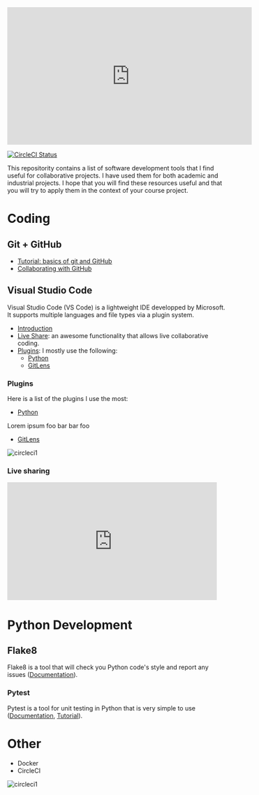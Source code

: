<div class="iframe-container">
  <iframe width="560" height="315" src="https://www.youtube.com/embed/XnHjatTco_0" frameborder="0" allow="accelerometer; autoplay; clipboard-write; encrypted-media; gyroscope; picture-in-picture" allowfullscreen></iframe>
</div>

[![CircleCI Status](https://circleci.com/gh/aldro61/devtools_tutorial.svg?style=shield)](https://circleci.com/gh/aldro61/devtools_tutorial)

This repositority contains a list of software development tools that I find useful for collaborative projects. I have used them for both academic and industrial projects. I hope that you will find these resources useful and that you will try to apply them in the context of your course project.

# Coding

## Git + GitHub

* [Tutorial: basics of git and GitHub](https://product.hubspot.com/blog/git-and-github-tutorial-for-beginners)
* [Collaborating with GitHub](https://guides.github.com/introduction/flow/)

## Visual Studio Code

Visual Studio Code (VS Code) is a lightweight IDE developped by Microsoft. It supports multiple languages and file types via a plugin system.

* [Introduction](https://code.visualstudio.com/docs/introvideos/basics)
* [Live Share](https://code.visualstudio.com/blogs/2017/11/15/live-share): an awesome functionality that allows live collaborative coding.
* [Plugins](https://marketplace.visualstudio.com/vscode): I mostly use the following:
  * [Python](https://marketplace.visualstudio.com/items?itemName=ms-python.python)
  * [GitLens](https://marketplace.visualstudio.com/items?itemName=eamodio.gitlens)

### Plugins

Here is a list of the plugins I use the most:

  * [Python](https://marketplace.visualstudio.com/items?itemName=ms-python.python)

  Lorem ipsum foo bar bar foo

  * [GitLens](https://marketplace.visualstudio.com/items?itemName=eamodio.gitlens)

  ![circleci1](gifs/test_low.gif)

### Live sharing
<div class="iframe-container">
	<iframe style="display:block;" src="https://channel9.msdn.com/Events/Connect/2017/T254/player" width="480" height="270" allowFullScreen frameBorder="0" title="Introducing Visual Studio Live Share - Microsoft Channel 9 Video"></iframe>
</div>

# Python Development

## Flake8

Flake8 is a tool that will check you Python code's style and report any issues ([Documentation](https://flake8.pycqa.org/en/latest/index.html#quickstart)).

### Pytest

Pytest is a tool for unit testing in Python that is very simple to use ([Documentation](https://docs.pytest.org/en/stable/contents.html), [Tutorial](https://realpython.com/pytest-python-testing/)).

# Other
* Docker
* CircleCI

![circleci1](gifs/test_low.gif)


<style>
  .iframe-container {
		text-align:center;
  		width:100%;
  }
</style>

